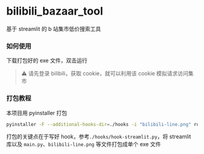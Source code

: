 # bilibili_bazaar_tool
基于 streamlit 的 b 站集市低价搜索工具

### 如何使用

下载打包好的 exe 文件，双击运行

> ⚠ 请先登录 bilibili，获取 cookie，就可以利用该 cookie 模拟请求访问集市

### 打包教程

本项目用 pyinstaller 打包

```bash
pyinstaller -F --additional-hooks-dir=./hooks -i "bilibili-line.png" run_main.py
```

打包的关键点在于写好 hook，参考`./hooks/hook-streamlit.py`，将 streamlit 库以及 `main.py`、`bilibili-line.png` 等文件打包成单个 exe 文件

